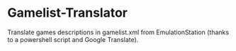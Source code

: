 # Gamelist-Translator
Translate games descriptions in gamelist.xml from EmulationStation (thanks to a powershell script and Google Translate).
